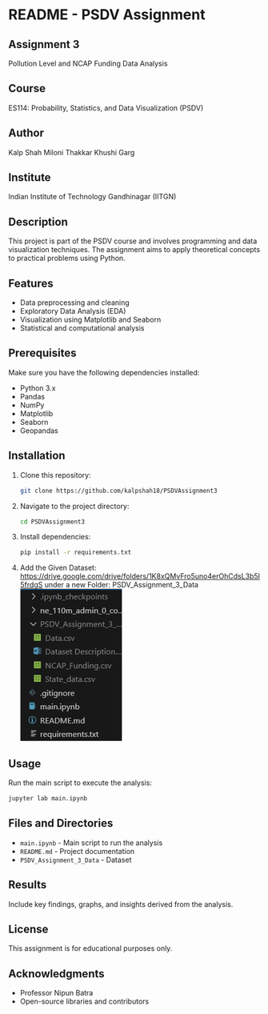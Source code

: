 # README - PSDV Assignment

## Assignment 3
Pollution Level and NCAP Funding Data Analysis

## Course
ES114: Probability, Statistics, and Data Visualization (PSDV)

## Author
Kalp Shah
Miloni Thakkar
Khushi Garg

## Institute
Indian Institute of Technology Gandhinagar (IITGN)

## Description
This project is part of the PSDV course and involves programming and data visualization techniques. The assignment aims to apply theoretical concepts to practical problems using Python.

## Features
- Data preprocessing and cleaning
- Exploratory Data Analysis (EDA)
- Visualization using Matplotlib and Seaborn
- Statistical and computational analysis

## Prerequisites
Make sure you have the following dependencies installed:
- Python 3.x
- Pandas
- NumPy
- Matplotlib
- Seaborn
- Geopandas

## Installation
1. Clone this repository:
   ```bash
   git clone https://github.com/kalpshah18/PSDVAssignment3
   ```
2. Navigate to the project directory:
   ```bash
   cd PSDVAssignment3
   ```
3. Install dependencies:
   ```bash
   pip install -r requirements.txt
   ```
4. Add the Given Dataset: https://drive.google.com/drive/folders/1K8xQMvFro5uno4erOhCdsL3b5I5frdgS under a new Folder: PSDV_Assignment_3_Data\
![Directory Structure](./fileStructure.png)

## Usage
Run the main script to execute the analysis:
```bash
jupyter lab main.ipynb
```

## Files and Directories
- `main.ipynb` - Main script to run the analysis
- `README.md` - Project documentation
- `PSDV_Assignment_3_Data` - Dataset

## Results
Include key findings, graphs, and insights derived from the analysis.

## License
This assignment is for educational purposes only.

## Acknowledgments
- Professor Nipun Batra
- Open-source libraries and contributors